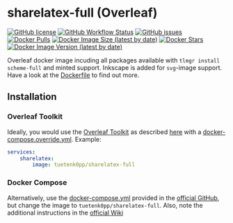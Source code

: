 # sharelatex-full (Overleaf)

[![GitHub license](https://img.shields.io/github/license/Tuetenk0pp/sharelatex-full)](https://github.com/Tuetenk0pp/sharelatex-full/blob/master/LICENSE)
[![GitHub Workflow Status](https://img.shields.io/github/actions/workflow/status/Tuetenk0pp/sharelatex-full/test-build.yml)](https://github.com/Tuetenk0pp/sharelatex-full/actions/workflows/test-build.yml)
[![GitHub issues](https://img.shields.io/github/issues/tuetenk0pp/sharelatex-full)](https://github.com/Tuetenk0pp/sharelatex-full/issues)
[![Docker Pulls](https://img.shields.io/docker/pulls/tuetenk0pp/sharelatex-full)](https://hub.docker.com/r/tuetenk0pp/sharelatex-full)
[![Docker Image Size (latest by date)](https://img.shields.io/docker/image-size/tuetenk0pp/sharelatex-full)](https://hub.docker.com/r/tuetenk0pp/sharelatex-full)
[![Docker Stars](https://img.shields.io/docker/stars/tuetenk0pp/sharelatex-full)](https://hub.docker.com/r/tuetenk0pp/sharelatex-full)
[![Docker Image Version (latest by date)](https://img.shields.io/docker/v/tuetenk0pp/sharelatex-full)](https://hub.docker.com/r/tuetenk0pp/sharelatex-full)

Overleaf docker image incuding all packages available with ``tlmgr install scheme-full`` and minted support.
Inkscape is added for `svg`-image support.
Have a look at the [Dockerfile](./Dockerfile) to find out more.

## Installation

### Overleaf Toolkit

Ideally, you would use the [Overleaf Toolkit](https://github.com/overleaf/toolkit) as described [here](https://github.com/overleaf/toolkit/blob/master/doc/configuration.md#the-docker-composeoverrideyml-file) with a [docker-compose.override.yml](./docker-compose.override.yml).
Example:

``` yml
services:
    sharelatex:
        image: tuetenk0pp/sharelatex-full
```

### Docker Compose

Alternatively, use the [docker-compose.yml](https://github.com/overleaf/overleaf/blob/main/docker-compose.yml) provided in the [official GitHub](https://github.com/overleaf/overleaf), but change the image to ``tuetenk0pp/sharelatex-full``.
Also, note the additional instructions in the [official Wiki](https://github.com/overleaf/overleaf/wiki/Release-Notes--4.x.x#manually-setting-up-mongodb-as-a-replica-set)
